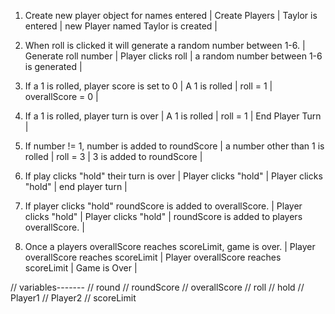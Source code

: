 1. Create new player object for names entered
| Create Players | Taylor is entered | new Player named Taylor is created |

2. When roll is clicked it will generate a random number between 1-6.
| Generate roll number | Player clicks roll | a random number between 1-6 is generated |

3. If a 1 is rolled, player score is set to 0
| A 1 is rolled | roll = 1 | overallScore = 0 |

4. If a 1 is rolled, player turn is over
| A 1 is rolled | roll = 1 | End Player Turn |

5. If number != 1, number is added to roundScore
| a number other than 1 is rolled | roll = 3 | 3 is added to roundScore |

6. If play clicks "hold" their turn is over
| Player clicks "hold" | Player clicks "hold" | end player turn |

7. If player clicks "hold" roundScore is added to overallScore.
| Player clicks "hold" | Player clicks "hold" | roundScore is added to players overallScore. |

8. Once a players overallScore reaches scoreLimit, game is over.
| Player overallScore reaches scoreLimit | Player overallScore reaches scoreLimit | Game is Over |



// variables-------
// round
// roundScore
// overallScore
// roll
// hold
// Player1
// Player2
// scoreLimit
